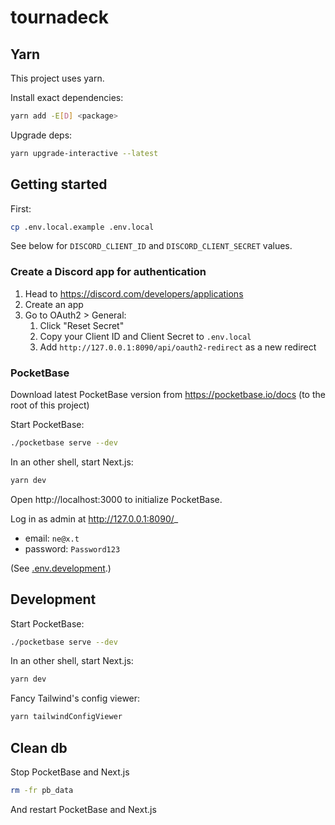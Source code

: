 # tournadeck

## Yarn

This project uses yarn.

Install exact dependencies:

```bash
yarn add -E[D] <package>
```

Upgrade deps:

```bash
yarn upgrade-interactive --latest
```

## Getting started

First:

```bash
cp .env.local.example .env.local
```

See below for `DISCORD_CLIENT_ID` and `DISCORD_CLIENT_SECRET` values.

### Create a Discord app for authentication

1. Head to https://discord.com/developers/applications
2. Create an app
3. Go to OAuth2 > General:
   1. Click "Reset Secret"
   2. Copy your Client ID and Client Secret to `.env.local`
   3. Add `http://127.0.0.1:8090/api/oauth2-redirect` as a new redirect

### PocketBase

Download latest PocketBase version from https://pocketbase.io/docs (to the root of this project)

Start PocketBase:

```bash
./pocketbase serve --dev
```

In an other shell, start Next.js:

```bash
yarn dev
```

Open http://localhost:3000 to initialize PocketBase.

Log in as admin at http://127.0.0.1:8090/_

- email: `ne@x.t`
- password: `Password123`

(See [.env.development](.env.development).)

## Development

Start PocketBase:

```bash
./pocketbase serve --dev
```

In an other shell, start Next.js:

```bash
yarn dev
```

Fancy Tailwind's config viewer:

```bash
yarn tailwindConfigViewer
```

## Clean db

Stop PocketBase and Next.js

```bash
rm -fr pb_data
```

And restart PocketBase and Next.js

